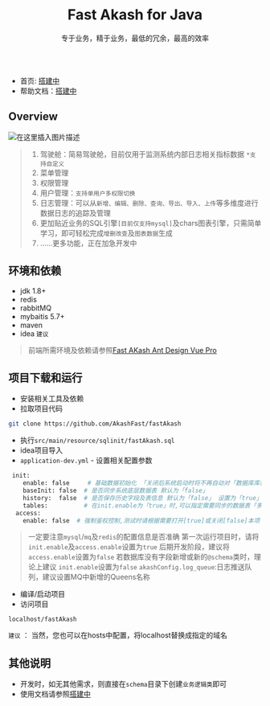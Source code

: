 <h1 align="center">Fast Akash for Java</h1>

<div align="center">
专于业务，精于业务，最低的冗余，最高的效率
</div>

<br/> 
<br/> 
<br/>
 
- 首页: [搭建中](https://github.com/AkashFast/fastAkash)
- 帮助文档：[搭建中](https://github.com/AkashFast/fastAkash)

Overview
----

![在这里插入图片描述](https://img-blog.csdnimg.cn/20210311162030107.jpg?x-oss-process=image/watermark,type_ZmFuZ3poZW5naGVpdGk,shadow_10,text_aHR0cHM6Ly9ibG9nLmNzZG4ubmV0L3FxXzI3MDQ3MjE1,size_16,color_FFFFFF,t_70#pic_center)
>  1. 驾驶舱：简易驾驶舱，目前仅用于监测系统内部日志相关指标数据 `*支持自定义`
>  2. 菜单管理
>  3. 权限管理
>  4. 用户管理：`支持单用户多权限切换`
>  5. 日志管理：可以从`新增、编辑、删除、查询、导出、导入、上传`等多维度进行数据日志的追踪及管理
>  6. 更加贴近业务的SQL引擎`[目前仅支持mysql]`及chars图表引擎，只需简单学习，即可轻松完成`增删改查`及`图表数据`生成
>  7. ……更多功能，正在加急开发中

环境和依赖
----

- jdk 1.8+
- redis
- rabbitMQ
- mybaitis 5.7+
- maven
- idea `建议`
> 前端所需环境及依赖请参照[Fast AKash Ant Design Vue Pro](https://github.com/AkashFast/akashFastVue)

项目下载和运行
----
- 安装相关工具及依赖
- 拉取项目代码
```bash
git clone https://github.com/AkashFast/fastAkash
```
- 执行`src/main/resource/sqlinit/fastAkash.sql`
- idea项目导入
- `application-dev.yml` - 设置相关配置参数
```bash
 init:
    enable: false     # 基础数据初始化 「关闭后系统启动时将不再自动对「数据库库表、字段」及「@schema逻辑层」进行数据同步」
    baseInit: false  # 是否同步系统底层数据表 默认为「false」
    history:  false  # 是否保存历史字段及表信息 默认为「false」 设置为「true」时，同步数据会对原有数据进行备份
    tables:          # 在init.enable为「true」时,可以指定需要同步的数据表「多个间以,隔开」,为空视为同步指定数据库所有数据表
  access:
    enable: false  # 强制鉴权控制,测试时请根据需要打开[true]或关闭[false]本项
   ```
   > 一定要注意`mysql`/`mq`及`redis`的配置信息是否准确
   > 第一次运行项目时，请将 `init.enable`及`access.enable`设置为`true`
   > 后期开发阶段，建议将`access.enable`设置为`false`
   > 若数据库没有字段新增或新的`@schema`类时，理论上建议 `init.enable`设置为`false`
   > `akashConfig.log_queue`:日志推送队列，建议设置MQ中新增的Queens名称
- 编译/启动项目
- 访问项目
```
localhost/fastAkash
```
`建议` ： 当然，您也可以在hosts中配置，将localhost替换成指定的域名

其他说明
---
-  开发时，如无其他需求，则直接在`schema`目录下创建`业务逻辑类`即可
-  使用文档请参照[搭建中](https://github.com/AkashFast/fastAkash)
